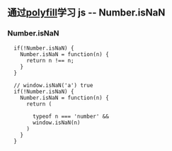 ## 通过[polyfill](/tag/polyfill)学习 js -- Number.isNaN

### Number.isNaN

```
  if(!Number.isNaN) {
    Number.isNaN = function(n) {
      return n !== n;
    }
  }

  // window.isNaN('a') true
  if(!Number.isNaN) {
    Number.isNaN = function(n) {
      return (

        typeof n === 'number' &&
        window.isNaN(n)
      )
    }
  }
```